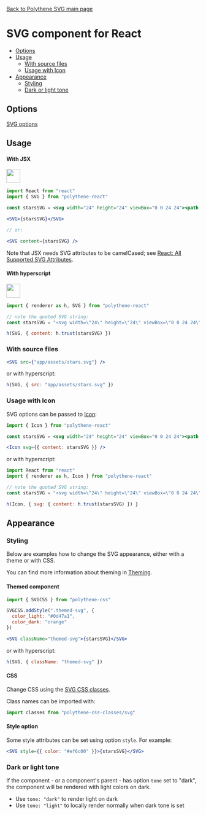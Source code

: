 [Back to Polythene SVG main page](../svg.md)

# SVG component for React

<!-- MarkdownTOC autolink="true" autoanchor="true" bracket="round" -->

- [Options](#options)
- [Usage](#usage)
  - [With source files](#with-source-files)
  - [Usage with Icon](#usage-with-icon)
- [Appearance](#appearance)
  - [Styling](#styling)
  - [Dark or light tone](#dark-or-light-tone)

<!-- /MarkdownTOC -->

<a name="options"></a>
## Options

[SVG options](../svg.md)


<a name="usage"></a>
## Usage

#### With JSX

<a href="https://jsfiddle.net/ArthurClemens/qm31tx7b/" target="_blank"><img src="https://arthurclemens.github.io/assets/polythene/docs/try-out-green.gif" height="36" /></a>

~~~jsx
import React from "react"
import { SVG } from "polythene-react"

const starsSVG = <svg width="24" height="24" viewBox="0 0 24 24"><path d="M11.99 2C6.47 2 2 6.48 2 12s4.47 10 9.99 10C17.52 22 22 17.52 22 12S17.52 2 11.99 2zm4.24 16L12 15.45 7.77 18l1.12-4.81-3.73-3.23 4.92-.42L12 5l1.92 4.53 4.92.42-3.73 3.23L16.23 18z"/></svg>

<SVG>{starsSVG}</SVG>

// or:

<SVG content={starsSVG} />
~~~

Note that JSX needs SVG attributes to be camelCased; see [React: All Supported SVG Attributes](https://facebook.github.io/react/docs/dom-elements.html#all-supported-svg-attributes).

#### With hyperscript

<a href="https://jsfiddle.net/ArthurClemens/3v5v5kdb/" target="_blank"><img src="https://arthurclemens.github.io/assets/polythene/docs/try-out-green.gif" height="36" /></a>

~~~javascript
import { renderer as h, SVG } from "polythene-react"

// note the quoted SVG string:
const starsSVG = "<svg width=\"24\" height=\"24\" viewBox=\"0 0 24 24\"><path d=\"M11.99 2C6.47 2 2 6.48 2 12s4.47 10 9.99 10C17.52 22 22 17.52 22 12S17.52 2 11.99 2zm4.24 16L12 15.45 7.77 18l1.12-4.81-3.73-3.23 4.92-.42L12 5l1.92 4.53 4.92.42-3.73 3.23L16.23 18z\"/></svg>"

h(SVG, { content: h.trust(starsSVG) })
~~~

<a name="with-source-files"></a>
### With source files

~~~jsx
<SVG src={"app/assets/stars.svg"} />
~~~

or with hyperscript:

~~~javascript
h(SVG, { src: "app/assets/stars.svg" })
~~~

<a name="usage-with-icon"></a>
### Usage with Icon

SVG options can be passed to [Icon](../icon.md):

~~~jsx
import { Icon } from "polythene-react"

const starsSVG = <svg width="24" height="24" viewBox="0 0 24 24"><path d="M11.99 2C6.47 2 2 6.48 2 12s4.47 10 9.99 10C17.52 22 22 17.52 22 12S17.52 2 11.99 2zm4.24 16L12 15.45 7.77 18l1.12-4.81-3.73-3.23 4.92-.42L12 5l1.92 4.53 4.92.42-3.73 3.23L16.23 18z"/></svg>

<Icon svg={{ content: starsSVG }} />
~~~

or with hyperscript:

~~~javascript
import React from "react"
import { renderer as h, Icon } from "polythene-react"

// note the quoted SVG string:
const starsSVG = "<svg width=\"24\" height=\"24\" viewBox=\"0 0 24 24\"><path d=\"M11.99 2C6.47 2 2 6.48 2 12s4.47 10 9.99 10C17.52 22 22 17.52 22 12S17.52 2 11.99 2zm4.24 16L12 15.45 7.77 18l1.12-4.81-3.73-3.23 4.92-.42L12 5l1.92 4.53 4.92.42-3.73 3.23L16.23 18z\"/></svg>"

h(Icon, { svg: { content: h.trust(starsSVG) }) }
~~~


<a name="appearance"></a>
## Appearance

<a name="styling"></a>
### Styling

Below are examples how to change the SVG appearance, either with a theme or with CSS.

You can find more information about theming in  [Theming](../../theming.md).

#### Themed component

~~~jsx
import { SVGCSS } from "polythene-css"

SVGCSS.addStyle(".themed-svg", {
  color_light: "#0d47a1",
  color_dark: "orange"
})

<SVG className="themed-svg">{starsSVG}</SVG>
~~~

or with hyperscript:

~~~javascript
h(SVG, { className: "themed-svg" })
~~~

#### CSS

Change CSS using the [SVG CSS classes](../../../packages/polythene-css-classes/svg.js).

Class names can be imported with:

~~~javascript
import classes from "polythene-css-classes/svg"
~~~

#### Style option

Some style attributes can be set using option `style`. For example:

~~~jsx
<SVG style={{ color: "#ef6c00" }}>{starsSVG}</SVG>
~~~

<a name="dark-or-light-tone"></a>
### Dark or light tone

If the component - or a component's parent - has option `tone` set to "dark", the component will be rendered with light colors on dark. 

* Use `tone: "dark"` to render light on dark
* Use `tone: "light"` to locally render normally when dark tone is set


